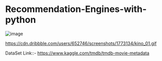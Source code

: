 # Recommendation-Engines-with-python
![image](https://user-images.githubusercontent.com/78492459/126639564-6a75c84f-f60e-496f-9751-795200c7695b.png)

https://cdn.dribbble.com/users/652746/screenshots/1773134/kino_01.gif


DataSet Link::-
https://www.kaggle.com/tmdb/tmdb-movie-metadata
